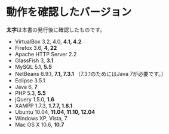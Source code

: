 # 動作を確認したバージョン

**太字**は本書の発行後に確認したものです。

* VirtualBox 3.2, 4.0, **4.1, 4.2**
* Firefox 3.6, **4, 22**
* Apache HTTP Server 2.2
* GlassFish 3, **3.1**
* MySQL 5.1, **5.5**
* NetBeans 6.9.1, **7.1, 7.3.1** （7.3.1のためにはJava 7が必要です。）
* Eclipse 3.5.1
* Java 6, **7**
* PHP 5.3, **5.5**
* jQuery 1.5.0, **1.6**
* XAMPP 1.7.3, **1.7.7, 1.8.1**
* Ubuntu 10.04, **11.04, 11.10, 12.04**
* Windows XP, Vista, 7
* Mac OS X 10.6, **10.7**
